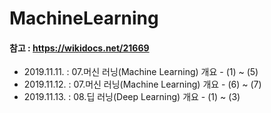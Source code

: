 # MachineLearning
#### 참고 : https://wikidocs.net/21669
- 2019.11.11. : 07.머신 러닝(Machine Learning) 개요 - (1) ~ (5)
- 2019.11.12. : 07.머신 러닝(Machine Learning) 개요 - (6) ~ (7)
- 2019.11.13. : 08.딥 러닝(Deep Learning) 개요 - (1) ~ (3)
